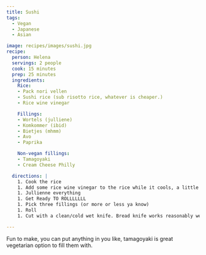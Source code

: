 ```yaml
---
title: Sushi
tags:
  - Vegan
  - Japanese
  - Asian

image: recipes/images/sushi.jpg
recipe:
  person: Helena
  servings: 2 people
  cook: 15 minutes
  prep: 25 minutes
  ingredients:
    Rice:
    - Pack nori vellen
    - Sushi rice (sub risotto rice, whatever is cheaper.)
    - Rice wine vinegar

    Fillings:
    - Wortels (julliene)
    - Komkommer (ibid)
    - Bietjes (mhmm)
    - Avo
    - Paprika

    Non-vegan fillings:
    - Tamagoyaki
    - Cream Cheese Philly

  directions: |
    1. Cook the rice
    1. Add some rice wine vinegar to the rice while it cools, a little bit. A nice amount. follow your heart.
    1. Jullienne everything
    1. Get Ready TO ROLLLLLLL
    1. Pick three fillings (or more or less ya know)
    1. Roll
    1. Cut with a clean/cold wet knife. Bread knife works reasonably well. I bisect and then cut 4 chunks from that, but you can do it a more ineffecieint way if you like.

---
```


Fun to make, you can put anything in you like, tamagoyaki is great vegetarian option to fill them with.
